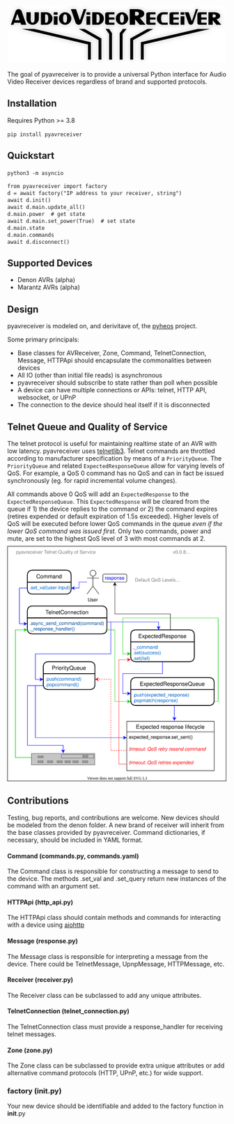 ![AV Receiver Logo](logos/avreceiver_github_small.png)

The goal of pyavreceiver is to provide a universal Python interface for Audio Video Receiver devices regardless of brand and supported protocols.

## Installation
Requires Python >= 3.8

`pip install pyavreceiver`

## Quickstart
`python3 -m asyncio`

```python3
from pyavreceiver import factory
d = await factory("IP address to your receiver, string")
await d.init()
await d.main.update_all()
d.main.power  # get state
await d.main.set_power(True)  # set state
d.main.state
d.main.commands
await d.disconnect()
```

## Supported Devices
- Denon AVRs (alpha)
- Marantz AVRs (alpha)

## Design
pyavreceiver is modeled on, and derivitave of, the [pyheos](https://github.com/andrewsayre/pyheos) project.

Some primary principals:
- Base classes for AVReceiver, Zone, Command, TelnetConnection, Message, HTTPApi should encapsulate the commonalities between devices
- All IO (other than initial file reads) is asynchronous
- pyavreceiver should subscribe to state rather than poll when possible
- A device can have multiple connections or APIs: telnet, HTTP API, websocket, or UPnP
- The connection to the device should heal itself if it is disconnected

## Telnet Queue and Quality of Service
The telnet protocol is useful for maintaining realtime state of an AVR with low latency.  pyavreceiver uses [telnetlib3](https://github.com/jquast/telnetlib3).  Telnet commands are throttled according to manufacturer specification by means of a `PriorityQueue`.  The `PriorityQueue` and related `ExpectedResponseQueue` allow for varying levels of QoS.  For example, a QoS 0 command has no QoS and can in fact be issued synchronously (eg. for rapid incremental volume changes).  

All commands above 0 QoS will add an `ExpectedResponse` to the `ExpectedResponseQueue`.  This `ExpectedResponse` will be cleared from the queue if 1) the device replies to the command or 2) the command expires (retires expended or default expiration of 1.5s exceeded).  Higher levels of QoS will be executed before lower QoS commands in the queue *even if the lower QoS command was issued first.*  Only two commands, power and mute, are set to the highest QoS level of 3 with most commands at 2.
![QoS Diagram](docs/qos-diagram.svg)

## Contributions
Testing, bug reports, and contributions are welcome.  New devices should be modeled from the denon folder.  A new brand of receiver will inherit from the base classes provided by pyavreceiver.  Command dictionaries, if necessary, should be included in YAML format.
#### Command (commands.py, commands.yaml)
The Command class is responsible for constructing a message to send to the device.  The methods .set_val and .set_query return new instances of the command with an argument set.
#### HTTPApi (http_api.py)
The HTTPApi class should contain methods and commands for interacting with a device using [aiohttp](https://github.com/aio-libs/aiohttp)
#### Message (response.py)
The Message class is responsible for interpreting a message from the device.  There could be TelnetMessage, UpnpMessage, HTTPMessage, etc.
#### Receiver (receiver.py)
The Receiver class can be subclassed to add any unique attributes.
#### TelnetConnection (telnet_connection.py)
The TelnetConnection class must provide a response_handler for receiving telnet messages.
#### Zone (zone.py)
The Zone class can be subclassed to provide extra unique attributes or add alternative command protocols (HTTP, UPnP, etc.) for wide support.
### factory (__init__.py)
Your new device should be identifiable and added to the factory function in __init__.py
